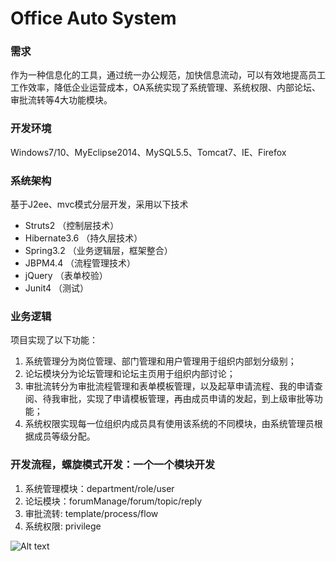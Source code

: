 # Office Auto System

### 需求
作为一种信息化的工具，通过统一办公规范，加快信息流动，可以有效地提高员工工作效率，降低企业运营成本，OA系统实现了系统管理、系统权限、内部论坛、审批流转等4大功能模块。

### 开发环境
Windows7/10、MyEclipse2014、MySQL5.5、Tomcat7、IE、Firefox

### 系统架构
基于J2ee、mvc模式分层开发，采用以下技术

* Struts2 （控制层技术）
* Hibernate3.6 （持久层技术）
* Spring3.2 （业务逻辑层，框架整合）
* JBPM4.4 （流程管理技术）
* jQuery （表单校验）
* Junit4 （测试）

### 业务逻辑

项目实现了以下功能：
1. 系统管理分为岗位管理、部门管理和用户管理用于组织内部划分级别；
2. 论坛模块分为论坛管理和论坛主页用于组织内部讨论；
3. 审批流转分为审批流程管理和表单模板管理，以及起草申请流程、我的申请查阅、待我审批，实现了申请模板管理，再由成员申请的发起，到上级审批等功能；
4. 系统权限实现每一位组织内成员具有使用该系统的不同模块，由系统管理员根据成员等级分配。

### 开发流程，螺旋模式开发：一个一个模块开发
1. 系统管理模块：department/role/user
2. 论坛模块：forumManage/forum/topic/reply
3. 审批流转: template/process/flow
4. 系统权限: privilege

![Alt text](http://ww1.sinaimg.cn/mw690/0062aWY4gw1f7n3ta8e23j30rr0jggwx.jpg)
